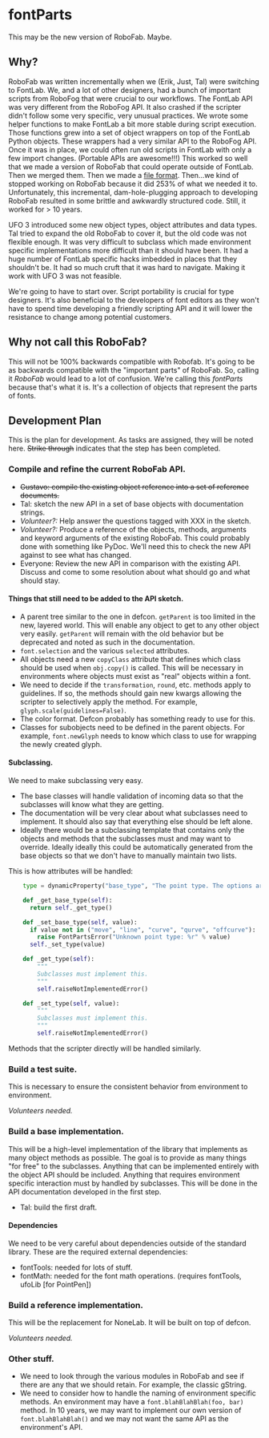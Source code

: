 # fontParts

This may be the new version of RoboFab. Maybe.

## Why?

RoboFab was written incrementally when we (Erik, Just, Tal) were switching to FontLab. We, and a lot of other designers, had a bunch of important scripts from RoboFog that were crucial to our workflows. The FontLab API was very different from the RoboFog API. It also crashed if the scripter didn't follow some very specific, very unusual practices. We wrote some helper functions to make FontLab a bit more stable during script execution. Those functions grew into a set of object wrappers on top of the FontLab Python objects. These wrappers had a very similar API to the RoboFog API. Once it was in place, we could often run old scripts in FontLab with only a few import changes. (Portable APIs are awesome!!!) This worked so well that we made a version of RoboFab that could operate outside of FontLab. Then we merged them. Then we made a [file format](http://unifiedfontobject.org). Then...we kind of stopped working on RoboFab because it did 253% of what we needed it to. Unfortunately, this incremental, dam-hole-plugging approach to developing RoboFab resulted in some brittle and awkwardly structured code. Still, it worked for > 10 years.

UFO 3 introduced some new object types, object attributes and data types. Tal tried to expand the old RoboFab to cover it, but the old code was not flexible enough. It was very difficult to subclass which made environment specific implementations more difficult than it should have been. It had a huge number of FontLab specific hacks imbedded in places that they shouldn't be. It had so much cruft that it was hard to navigate. Making it work with UFO 3 was not feasible.

We're going to have to start over. Script portability is crucial for type designers. It's also beneficial to the developers of font editors as they won't have to spend time developing a friendly scripting API and it will lower the resistance to change among potential customers.

## Why not call this RoboFab?

This will not be 100% backwards compatible with Robofab. It's going to be as backwards compatible with the "important parts" of RoboFab. So, calling it *RoboFab* would lead to a lot of confusion. We're calling this *fontParts* because that's what it is. It's a collection of objects that represent the parts of fonts.

## Development Plan

This is the plan for development. As tasks are assigned, they will be noted here. ~~Strike through~~ indicates that the step has been completed.

### Compile and refine the current RoboFab API.

- ~~Gustavo: compile the existing object reference into a set of reference documents.~~
- Tal: sketch the new API in a set of base objects with documentation strings.
- *Volunteer?:* Help answer the questions tagged with XXX in the sketch.
- *Volunteer?:* Produce a reference of the objects, methods, arguments and keyword arguments of the existing RoboFab. This could probably done with something like PyDoc. We'll need this to check the new API against to see what has changed.
- Everyone: Review the new API in comparison with the existing API. Discuss and come to some resolution about what should go and what should stay.

#### Things that still need to be added to the API sketch.

- A parent tree similar to the one in defcon. `getParent` is too limited in the new, layered world. This will enable any object to get to any other object very easily. `getParent` will remain with the old behavior but be deprecated and noted as such in the documentation.
- `font.selection` and the various `selected` attributes.
- All objects need a new `copyClass` attribute that defines which class should be used when `obj.copy()` is called. This will be necessary in environments where objects must exist as "real" objects within a font.
- We need to decide if the `transformation`, `round`, etc. methods apply to guidelines. If so, the methods should gain new kwargs allowing the scripter to selectively apply the method. For example, `glyph.scale(guidelines=False)`.
- The color format. Defcon probably has something ready to use for this.
- Classes for subobjects need to be defined in the parent objects. For example, `font.newGlyph` needs to know which class to use for wrapping the newly created glyph.

#### Subclassing.

We need to make subclassing very easy.

- The base classes will handle validation of incoming data so that the subclasses will know what they are getting.
- The documentation will be very clear about what subclasses need to implement. It should also say that everything else should be left alone.
- Ideally there would be a subclassing template that contains only the objects and methods that the subclasses must and may want to override. Ideally ideally this could be automatically generated from the base objects so that we don't have to manually maintain two lists.

This is how attributes will be handled:

```python
    type = dynamicProperty("base_type", "The point type. The options are move, line, curve, qcurve, offcurve.")

    def _get_base_type(self):
      return self._get_type()

    def _set_base_type(self, value):
      if value not in ("move", "line", "curve", "qurve", "offcurve"):
        raise FontPartsError("Unknown point type: %r" % value)
      self._set_type(value)

    def _get_type(self):
        """
        Subclasses must implement this.
        """
        self.raiseNotImplementedError()

    def _set_type(self, value):
        """
        Subclasses must implement this.
        """
        self.raiseNotImplementedError()
```

Methods that the scripter directly will be handled similarly.

### Build a test suite.

This is necessary to ensure the consistent behavior from environment to environment.

*Volunteers needed.*

### Build a base implementation.

This will be a high-level implementation of the library that implements as many object methods as possible. The goal is to provide as many things "for free" to the subclasses. Anything that can be implemented entirely with the object API should be included. Anything that requires environment specific interaction must by handled by subclasses. This will be done in the API documentation developed in the first step.

- Tal: build the first draft.

#### Dependencies

We need to be very careful about dependencies outside of the standard library. These are the required external dependencies:

- fontTools: needed for lots of stuff.
- fontMath: needed for the font math operations. (requires fontTools, ufoLib [for PointPen])

### Build a reference implementation.

This will be the replacement for NoneLab. It will be built on top of defcon.

*Volunteers needed.*

### Other stuff.

- We need to look through the various modules in RoboFab and see if there are any that we should retain. For example, the classic gString.
- We need to consider how to handle the naming of environment specific methods. An environment may have a `font.blahBlahBlah(foo, bar)` method. In 10 years, we may want to implement our own version of `font.blahBlahBlah()` and we may not want the same API as the environment's API.